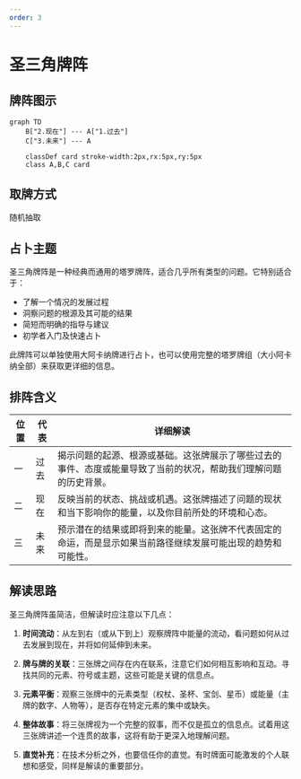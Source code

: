 ```yaml
---
order: 3
---
```


# 圣三角牌阵


## 牌阵图示

```mermaid
graph TD
    B["2.现在"] --- A["1.过去"]
    C["3.未来"] --- A
    
    classDef card stroke-width:2px,rx:5px,ry:5px
    class A,B,C card
```

## 取牌方式
随机抽取

## 占卜主题
圣三角牌阵是一种经典而通用的塔罗牌阵，适合几乎所有类型的问题。它特别适合于：
- 了解一个情况的发展过程
- 洞察问题的根源及其可能的结果
- 简短而明确的指导与建议
- 初学者入门及快速占卜

此牌阵可以单独使用大阿卡纳牌进行占卜，也可以使用完整的塔罗牌组（大小阿卡纳全部）来获取更详细的信息。

## 排阵含义

| 位置 | 代表 | 详细解读                                                                                                         |
| ---- | ---- | ---------------------------------------------------------------------------------------------------------------- |
| 一   | 过去 | 揭示问题的起源、根源或基础。这张牌展示了哪些过去的事件、态度或能量导致了当前的状况，帮助我们理解问题的历史背景。 |
| 二   | 现在 | 反映当前的状态、挑战或机遇。这张牌描述了问题的现状和当下影响你的能量，以及你目前所处的环境和心态。               |
| 三   | 未来 | 预示潜在的结果或即将到来的能量。这张牌不代表固定的命运，而是显示如果当前路径继续发展可能出现的趋势和可能性。     |


## 解读思路

圣三角牌阵虽简洁，但解读时应注意以下几点：

1. **时间流动**：从左到右（或从下到上）观察牌阵中能量的流动，看问题如何从过去发展到现在，并将如何延伸到未来。

2. **牌与牌的关联**：三张牌之间存在内在联系，注意它们如何相互影响和互动。寻找共同的元素、符号或主题，这些可能是关键的信息点。

3. **元素平衡**：观察三张牌中的元素类型（权杖、圣杯、宝剑、星币）或能量（主牌的数字、人物等），是否存在特定元素的集中或缺失。

4. **整体故事**：将三张牌视为一个完整的叙事，而不仅是孤立的信息点。试着用这三张牌讲述一个连贯的故事，这将有助于更深入地理解问题。

5. **直觉补充**：在技术分析之外，也要信任你的直觉。有时牌面可能激发的个人联想和感受，同样是解读的重要部分。
